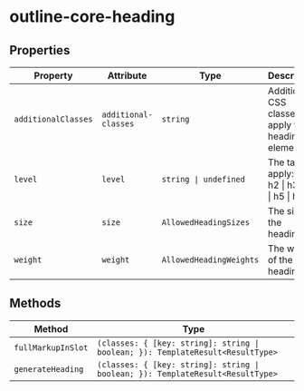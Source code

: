 # outline-core-heading

## Properties

| Property            | Attribute            | Type                    | Description                                      |
|---------------------|----------------------|-------------------------|--------------------------------------------------|
| `additionalClasses` | `additional-classes` | `string`                | Additional CSS classes to apply to the heading element. |
| `level`             | `level`              | `string \| undefined`   | The tag to apply: h1 \| h2 \| h3 \| h4 \| h5 \| h6 |
| `size`              | `size`               | `AllowedHeadingSizes`   | The size of the heading.                         |
| `weight`            | `weight`             | `AllowedHeadingWeights` | The weight of the heading.                       |

## Methods

| Method             | Type                                             |
|--------------------|--------------------------------------------------|
| `fullMarkupInSlot` | `(classes: { [key: string]: string \| boolean; }): TemplateResult<ResultType>` |
| `generateHeading`  | `(classes: { [key: string]: string \| boolean; }): TemplateResult<ResultType>` |
